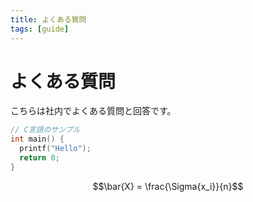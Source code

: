 ```yaml
---
title: よくある質問
tags: [guide]
---
```


# よくある質問

こちらは社内でよくある質問と回答です。

```C
// C言語のサンプル
int main() {
  printf("Hello");
  return 0;
}
```

```math
\bar{X} = \frac{\Sigma{x_i}}{n}
```

